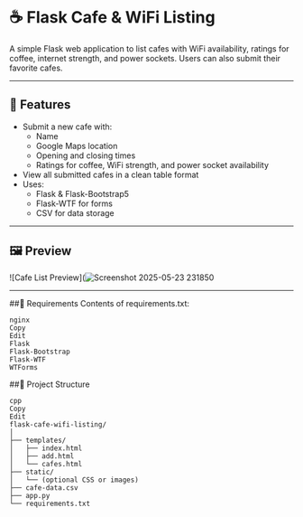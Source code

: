 # ☕️ Flask Cafe & WiFi Listing

A simple Flask web application to list cafes with WiFi availability, ratings for coffee, internet strength, and power sockets. Users can also submit their favorite cafes.

---

## 🚀 Features

- Submit a new cafe with:
  - Name
  - Google Maps location
  - Opening and closing times
  - Ratings for coffee, WiFi strength, and power socket availability
- View all submitted cafes in a clean table format
- Uses:
  - Flask & Flask-Bootstrap5
  - Flask-WTF for forms
  - CSV for data storage

---

## 🖼 Preview

![Cafe List Preview](![Screenshot 2025-05-23 231850](https://github.com/user-attachments/assets/358a6124-7e96-4a0d-aabd-6cd11afd1e23) <!-- optional screenshot if you want to add -->

---
##📝 Requirements
Contents of requirements.txt:
```
nginx
Copy
Edit
Flask
Flask-Bootstrap
Flask-WTF
WTForms
```
##📁 Project Structure
```
cpp
Copy
Edit
flask-cafe-wifi-listing/
│
├── templates/
│   ├── index.html
│   ├── add.html
│   └── cafes.html
├── static/
│   └── (optional CSS or images)
├── cafe-data.csv
├── app.py
└── requirements.txt
```
